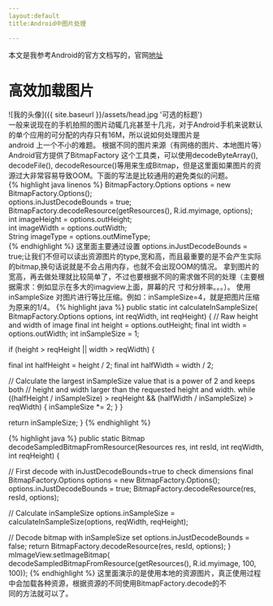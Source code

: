 ```yaml
---
layout:default
title:Android中图片处理

---
```

本文是我参考Android的官方文档写的，官网[地址](https://developer.android.com/training/displaying-bitmaps/index.html)    

# 高效加载图片  

![我的头像]({{ site.baseurl }}/assets/head.jpg '可选的标题')  
一般来说现在的手机拍照的图片动辄几兆甚至十几兆，对于Android手机来说默认的单个应用的可分配的内存只有16M，所以说如何处理图片是  
android 上一个不小的难题。
根据不同的图片来源（有网络的图片、本地图片等）Android官方提供了BitmapFactory 这个工具类，可以使用decodeByteArray(),   decodeFile(), decodeResource()等用来生成Bitmap，但是这里面如果图片的资源过大非常容易导致OOM。下面的写法是比较通用的避免类似的问题。  
{% highlight java linenos %}
BitmapFactory.Options options = new BitmapFactory.Options();  
options.inJustDecodeBounds = true;  
BitmapFactory.decodeResource(getResources(), R.id.myimage, options);  
int imageHeight = options.outHeight;  
int imageWidth = options.outWidth;  
String imageType = options.outMimeType;  
{% endhighlight %}
这里面主要通过设置 options.inJustDecodeBounds = true;让我们不但可以读出资源图片的type,宽和高，而且最重要的是不会产生实际的bitmap,换句话说就是不会占用内存，也就不会出现OOM的情况。
拿到图片的宽高，再去做处理就比较简单了，不过也要根据不同的需求做不同的处理（主要根据需求：例如显示在多大的imagview上面，屏幕的尺  寸和分辨率。。。）。
使用inSampleSize 对图片进行等比压缩。例如：inSampleSize=4，就是把图片压缩为原来的1/4。
{% highlight java %}
public static int calculateInSampleSize(
    BitmapFactory.Options options, int reqWidth, int reqHeight) {
// Raw height and width of image
final int height = options.outHeight;
final int width = options.outWidth;
int inSampleSize = 1;

if (height > reqHeight || width > reqWidth) {

final int halfHeight = height / 2;
final int halfWidth = width / 2;

// Calculate the largest inSampleSize value that is a power of 2 and keeps both
// height and width larger than the requested height and width.
while ((halfHeight / inSampleSize) > reqHeight
        && (halfWidth / inSampleSize) > reqWidth) {
    inSampleSize *= 2;
}
}

return inSampleSize;
}
	{% endhighlight %}

{% highlight java %}
public static Bitmap decodeSampledBitmapFromResource(Resources res, int resId,
    int reqWidth, int reqHeight) {

// First decode with inJustDecodeBounds=true to check dimensions
final BitmapFactory.Options options = new BitmapFactory.Options();
options.inJustDecodeBounds = true;
BitmapFactory.decodeResource(res, resId, options);

// Calculate inSampleSize
options.inSampleSize = calculateInSampleSize(options, reqWidth, reqHeight);

// Decode bitmap with inSampleSize set
options.inJustDecodeBounds = false;
return BitmapFactory.decodeResource(res, resId, options);
}
mImageView.setImageBitmap(
decodeSampledBitmapFromResource(getResources(), R.id.myimage, 100, 100));
{% endhighlight %}
这里面演示的是使用本地的资源图片，真正使用过程中会加载各种资源，根据资源的不同使用BitmapFactory.decode的不  
同的方法就可以了。

# 



